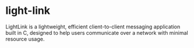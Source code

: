 # light-link
LightLink is a lightweight, efficient client-to-client messaging application built in C, designed to help users communicate over a network with minimal resource usage.
